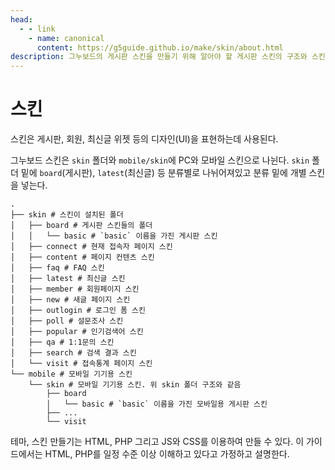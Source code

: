 ```yaml
---
head:
  - - link
    - name: canonical
      content: https://g5guide.github.io/make/skin/about.html
description: 그누보드의 게시판 스킨을 만들기 위해 알아야 할 게시판 스킨의 구조와 스킨에서 사용할 수 있는 변수를 확인하고 사용해야 한다.
---
```


# 스킨

스킨은 게시판, 회원, 최신글 위젯 등의 디자인(UI)을 표현하는데 사용된다.

그누보드 스킨은 `skin` 폴더와 `mobile/skin`에 PC와 모바일 스킨으로 나뉜다. `skin` 폴더 밑에 `board`(게시판), `latest`(최신글) 등 분류별로 나뉘어져있고 분류 밑에 개별 스킨을 넣는다.

```shell{2,18}
.
├── skin # 스킨이 설치된 폴더
│   ├── board # 게시판 스킨들의 폴더
│   │   └── basic # `basic` 이름을 가진 게시판 스킨
│   ├── connect # 현재 접속자 페이지 스킨
│   ├── content # 페이지 컨텐츠 스킨
│   ├── faq # FAQ 스킨
│   ├── latest # 최신글 스킨
│   ├── member # 회원페이지 스킨
│   ├── new # 새글 페이지 스킨
│   ├── outlogin # 로그인 폼 스킨
│   ├── poll # 설문조사 스킨
│   ├── popular # 인기검색어 스킨
│   ├── qa # 1:1문의 스킨
│   ├── search # 검색 결과 스킨
│   └── visit # 접속통계 페이지 스킨
└── mobile # 모바일 기기용 스킨
    └── skin # 모바일 기기용 스킨. 위 skin 폴더 구조와 같음
        ├── board
        │   └── basic # `basic` 이름을 가진 모바일용 게시판 스킨
        ├── ...
        └── visit
```


테마, 스킨 만들기는 HTML, PHP 그리고 JS와 CSS를 이용하여 만들 수 있다. 이 가이드에서는 HTML, PHP를 일정 수준 이상 이해하고 있다고 가정하고 설명한다.